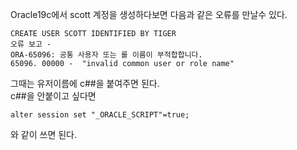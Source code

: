 Oracle19c에서 scott 계정을 생성하다보면 다음과 같은 오류를 만날수 있다.
```
CREATE USER SCOTT IDENTIFIED BY TIGER  
오류 보고 -  
ORA-65096: 공통 사용자 또는 롤 이름이 부적합합니다.  
65096. 00000 -  "invalid common user or role name"  
```
그때는 유저이름에 c##을 붙여주면 된다.  
c##을 안붙이고 싶다면  
```
alter session set "_ORACLE_SCRIPT"=true;
```
와 같이 쓰면 된다.
